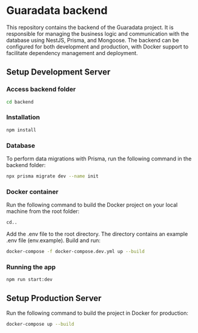 # Guaradata backend

This repository contains the backend of the Guaradata project. It is responsible for managing the business logic and communication with the database using NestJS, Prisma, and Mongoose. The backend can be configured for both development and production, with Docker support to facilitate dependency management and deployment.

## Setup Development Server

### Access backend folder

```bash
cd backend
```

### Installation

```bash
npm install
```

### Database

To perform data migrations with Prisma, run the following command in the backend folder:

```bash
npx prisma migrate dev --name init
```

### Docker container

Run the following command to build the Docker project on your local machine from the root folder:

```bash
cd..
```

Add the .env file to the root directory. The directory contains an example .env file (env.example). Build and run:

```bash
docker-compose -f docker-compose.dev.yml up --build
```

### Running the app

```bash
npm run start:dev
```

## Setup Production Server

Run the following command to build the project in Docker for production:

```bash
docker-compose up --build
```
